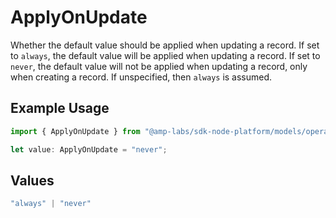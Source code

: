 # ApplyOnUpdate

Whether the default value should be applied when updating a record.
If set to `always`, the default value will be applied when updating a record.
If set to `never`, the default value will not be applied when updating a record,
only when creating a record.
If unspecified, then `always` is assumed.


## Example Usage

```typescript
import { ApplyOnUpdate } from "@amp-labs/sdk-node-platform/models/operations";

let value: ApplyOnUpdate = "never";
```

## Values

```typescript
"always" | "never"
```